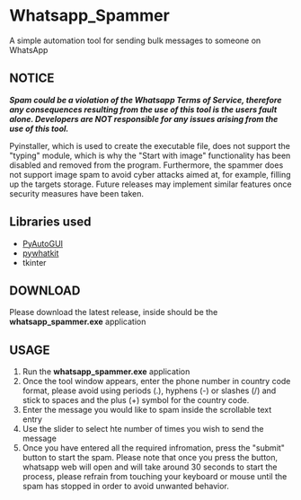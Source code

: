 # Whatsapp_Spammer
A simple automation tool for sending bulk messages to someone on WhatsApp 

## NOTICE
***Spam could be a violation of the Whatsapp Terms of Service, therefore any consequences resulting from the use of this tool is the users fault alone. Developers are NOT responsible for any issues arising from the use of this tool.***

Pyinstaller, which is used to create the executable file, does not support the "typing" module, which is why the "Start with image" functionality has been disabled and removed from the program. Furthermore, the spammer does not support image spam to avoid cyber attacks aimed at, for example, filling up the targets storage. Future releases may implement similar features once security measures have been taken. 

## Libraries used
<ul>
  <li><a href="https://pypi.org/project/PyAutoGUI/">PyAutoGUI</a></li>
  <li><a href="https://pypi.org/project/pywhatkit/">pywhatkit</a></li>
  <li>tkinter</li>
</ul>

## DOWNLOAD
Please download the latest release, inside should be the <b>whatsapp_spammer.exe</b> application

## USAGE

1. Run the <b>whatsapp_spammer.exe</b> application
2. Once the tool window appears, enter the phone number in country code format, please avoid using periods (.), hyphens (-) or slashes (/\) and stick to spaces and the plus (+) symbol for the country code.
3. Enter the message you would like to spam inside the scrollable text entry
4. Use the slider to select hte number of times you wish to send the message
5. Once you have entered all the required infromation, press the "submit" button to start the spam. Please note that once you press the button, whatsapp web will open and will take around 30 seconds to start the process, please refrain from touching your keyboard or mouse until the spam has stopped in order to avoid unwanted behavior.






